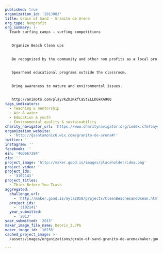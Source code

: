 ```yaml
---
published: true
organization_id: '2013083'
title: Grain of Sand - Granito de Arena
org_type: Nonprofit
org_summary: |-
  Teach surfing camps — surfing competitions
   
   
   Organize Beach Clean ups
   
   
   Be recognized by the community and other non profits as a local pro environmental organization
   
   
   Spearhead educational programs outside the classroom. 
   
   
   Bring awareness to nature and environmental issues.
   
   
   http://animoto.com/play/KZhZKkfCa5tELLD6kKA90Q
tags_indicators:
  - Teaching & mentorship
  - Air & water
  - Education & youth
  - Environmental quality & sustainability
charity_navigator_url: 'https://www.charitynavigator.org/index.cfm?bay=search.profile&ein=460667294'
organization_website:
  - 'http://gsantamonic6.wix.com/granito-de-arena#!'
twitter: ''
instagram: ''
facebook: ''
ein: '460667294'
zip: ''
project_image: 'http://maker.good.is/images/placeholder/idea.png'
project_video: ''
project_ids:
  - '3102141'
project_titles:
  - Think Before You Trash
aggregated:
  challenge_url:
    - 'http://maker.good.is/myla2050/projects/CleanBeachesandOcean.html'
  project_ids:
    - '3102141'
  year_submitted:
    - '2013'
year_submitted: '2013'
maker_image_file_name: Debris_3.JPG
maker_image_id: '16238'
cached_project_image: >-
  /assets/images/organizations/grain-of-sand-granito-de-arena/maker.good.is/images/placeholder/idea.png

---
```

